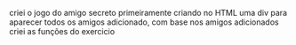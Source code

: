 criei o jogo do amigo secreto primeiramente criando no HTML uma div para aparecer todos os amigos adicionado, com base nos amigos adicionados criei as funções do exercicio 
